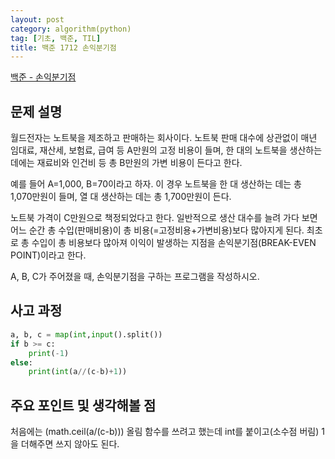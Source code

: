 ```yaml
---
layout: post
category: algorithm(python)
tag: [기초, 백준, TIL]
title: 백준 1712 손익분기점
---
```


[백준 - 손익분기점](https://www.acmicpc.net/problem/1712) 

## 문제 설명

월드전자는 노트북을 제조하고 판매하는 회사이다. 노트북 판매 대수에 상관없이 매년 임대료, 재산세, 보험료, 급여 등 A만원의 고정 비용이 들며, 한 대의 노트북을 생산하는 데에는 재료비와 인건비 등 총 B만원의 가변 비용이 든다고 한다.

예를 들어 A=1,000, B=70이라고 하자. 이 경우 노트북을 한 대 생산하는 데는 총 1,070만원이 들며, 열 대 생산하는 데는 총 1,700만원이 든다.

노트북 가격이 C만원으로 책정되었다고 한다. 일반적으로 생산 대수를 늘려 가다 보면 어느 순간 총 수입(판매비용)이 총 비용(=고정비용+가변비용)보다 많아지게 된다. 최초로 총 수입이 총 비용보다 많아져 이익이 발생하는 지점을 손익분기점(BREAK-EVEN POINT)이라고 한다.

A, B, C가 주어졌을 때, 손익분기점을 구하는 프로그램을 작성하시오.

## 사고 과정

```python
a, b, c = map(int,input().split()) 
if b >= c:
    print(-1)        
else:
    print(int(a//(c-b)+1))
```

## 주요 포인트 및 생각해볼 점   

처음에는 (math.ceil(a/(c-b))) 올림 함수를 쓰려고 했는데 int를 붙이고(소수점 버림) 1을 더해주면 쓰지 않아도 된다.
